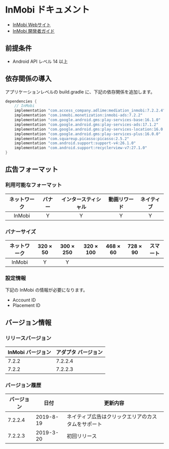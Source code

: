 # InMobi ドキュメント
- [InMobi Webサイト](https://www.inmobi.com/)
- [InMobi 開発者ガイド](https://support.inmobi.com/monetize/getting-started/)

## 前提条件
- Android API レベル 14 以上

## 依存関係の導入
アプリケーションレベルの build.gradle に、下記の依存関係を追加します。

```java
dependencies {
    // InMobi
    implementation "com.access_company.adlime:mediation_inmobi:7.2.2.4"
    implementation "com.inmobi.monetization:inmobi-ads:7.2.2"
    implementation "com.google.android.gms:play-services-base:16.1.0"
    implementation "com.google.android.gms:play-services-ads:17.1.2"
    implementation "com.google.android.gms:play-services-location:16.0.0"
    implementation "com.google.android.gms:play-services-plus:16.0.0"
    implementation "com.squareup.picasso:picasso:2.5.2"
    implementation "com.android.support:support-v4:26.1.0"
    implementation "com.android.support:recyclerview-v7:27.1.0"
}
```

## 広告フォーマット

### 利用可能なフォーマット

|ネットワーク|バナー|インタースティシャル|動画リワード|ネイティブ|
|:------: |:---:|:----------:|:------:|:----:|
| InMobi |  Y   |   Y        |  Y     | Y   |

### バナーサイズ
|ネットワーク |320 × 50 |300 × 250 |320 × 100 |468 × 60 |728 × 90 |スマート |
|:------:|:-----:|:------:|:------:|:-----:|:-----:|:----:|
| InMobi | Y     | Y      |        |       |       |      |

### 設定情報
下記の InMobi の情報が必要になります。  
- Account ID  
- Placement ID

## バージョン情報

### リリースバージョン
| InMobi バージョン | アダプタ バージョン|
|:-----------------|:--------------|
| 7.2.2           |   7.2.2.4    |
| 7.2.2           |   7.2.2.3    |




### バージョン履歴
| バージョン            | 日付                | 更新内容                |
|-----------------|--------------------|---------------------|
| 7.2.2.4	| 2019-8-19	 | ネイティブ広告はクリックエリアのカスタムをサポート|
|    7.2.2.3      |  2019-3-20         | 初回リリース  |  
